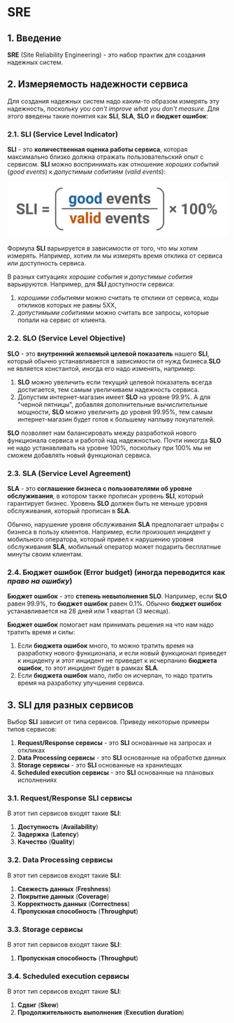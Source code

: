 # SRE

## 1. Введение
**SRE** (Site Reliability Engineering) - это набор практик для создания надежных систем.

## 2. Измеряемость надежности сервиса
Для создания надежных систем надо каким-то образом измерять эту надежность, поскольку *you can't improve what you don't measure*. Для этого введены такие понятия как **SLI**, **SLA**, **SLO** и **бюджет ошибок**:

### 2.1. SLI (Service Level Indicator)
**SLI** - это **количественная оценка работы сервиса**, которая максимально близко должна отражать пользовательский опыт с сервисом. **SLI** можно воспринимать как отношение *хороших событий* (*good events*) к *допустимым собитиям* (*valid events*):

![SLi formula](./imgs/sli_formula.jpg)

Формула **SLI** варьируется в зависимости от того, что мы хотим измерять. Например, хотим ли мы измерять время отклика от сервиса или доступность сервиса.

В разных ситуациях *хорошие события* и *допустимые собития* варьируются.
Например, для **SLI** доступности сервиса:
1. *хорошими событиями* можно считать те отклики от сервиса, коды откликов которых не равны 5XX,
2. *допустимыми собитиями* можно считать все запросы, которые попали на сервис от клиента.

### 2.2. SLO (Service Level Objective)
**SLO** - это **внутренний желаемый целевой показатель** нашего **SLI**, который обычно устанавливается в зависимости от нужд бизнеса.**SLO** не является константой, иногда его надо изменять, например:
1. **SLO** можно увеличить если текущий целевой показатель всегда достигается, тем самым увеличиваем надежность сервиса.
2. Допустим интернет-магазин имеет **SLO** на уровне 99.9%. А для "черной пятницы", добавляя дополнительные вычислительные мощности, **SLO** можно увеличить до уровня 99.95%, тем самым интернет-магазин будет готов к большему наплыву покупателей.

**SLO** позволяет нам балансировать между разработкой нового функционала сервиса и работой над надежностью. Почти никогда **SLO** не надо устанавливать на уровне 100%, поскольку при 100% мы не сможем добавлять новый функционал сервиса.

### 2.3. SLA (Service Level Agreement)
**SLA** - это **соглашение бизнеса с пользователями об уровне обслуживания**, в котором также прописан уровень **SLI**, который гарантирует бизнес. Уровень **SLO** должен быть не меньше уровня обслуживания, который прописан в **SLA**.

Обычно, нарушение уровня обслуживания **SLA** предполагает штрафы с бизнеса в пользу клиентов. Например, если произошел инцидент у мобильного оператора, который привел к нарушению уровня обслуживания **SLA**, мобильный оператор может подарить бесплатные минуты своим клиентам.

### 2.4. Бюджет ошибок (Error budget) (иногда переводится как *право на ошибку*)
**Бюджет ошибок** - это **степень невыполнения SLO**. Например, если **SLO** равен 99.9%, то **бюджет ошибок** равен 0.1%. Обычно **бюджет ошибок** устанавливается на 28 дней или 1 квартал (3 месяца).

**Бюджет ошибок** помогает нам принимать решения на что нам надо тратить время и силы:
1. Если **бюджета ошибок** много, то можно тратить время на разработку нового функционала, и если новый функционал приведет к инциденту и этот инцидент не приведет к исчерпанию **бюджета ошибок**, то этот инцидент будет в рамках **SLA**.
2. Если **бюджета ошибок** мало, либо он исчерпан, то надо тратить время на разработку улучшения сервиса.

## 3. SLI для разных сервисов
Выбор **SLI** зависит от типа сервисов. Приведу некоторые примеры типов сервисов:
1. **Request/Response сервисы** - это **SLI** основанные на запросах и откликах
2. **Data Processing сервисы** - это **SLI** основанные на обработке данных
3. **Storage сервисы** - это **SLI** основанные на хранилещах
4. **Scheduled execution сервисы** - это **SLI** основанные на плановых исполнениях

### 3.1. Request/Response SLI сервисы
В этот тип сервисов входят такие **SLI**:
1. **Доступность** (**Availability**)
2. **Задержка** (**Latency**)
3. **Качество** (**Quality**)

### 3.2. Data Processing сервисы
В этот тип сервисов входят такие **SLI**:
1. **Свежесть данных** (**Freshness**)
2. **Покрытие данных** (**Coverage**)
3. **Корректность данных** (**Correctness**)
4. **Пропускная способность** (**Throughput**)

### 3.3. Storage сервисы
В этот тип сервисов входят такие **SLI**:
1. **Пропускная способность** (**Throughput**)

### 3.4. Scheduled execution сервисы
В этот тип сервисов входят такие **SLI**:
1. **Сдвиг** (**Skew**)
2. **Продолжительность выполнения** (**Execution duration**)
